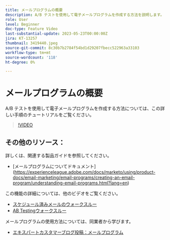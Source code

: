 ```yaml
---
title: メールプログラムの概要
description: A/B テストを使用して電子メールプログラムを作成する方法を説明します。
role: User
level: Beginner
doc-type: Feature Video
last-substantial-update: 2023-05-23T00:00:00Z
jira: KT-13257
thumbnail: 3419440.jpeg
source-git-commit: 8c30b7b2784f54bd1d29207fbecc522963a33103
workflow-type: tm+mt
source-wordcount: '118'
ht-degree: 0%

---
```



# メールプログラムの概要

A/B テストを使用して電子メールプログラムを作成する方法については、この詳しい手順のチュートリアルをご覧ください。

>[!VIDEO](https://video.tv.adobe.com/v/3419440/?learn=on)


## その他のリソース：

詳しくは、関連する製品ガイドを参照してください。
* [メールプログラムについてドキュメント] (https://experienceleague.adobe.com/docs/marketo/using/product-docs/email-marketing/email-programs/creating-an-email-program/understanding-email-programs.html?lang=en)

この機能の詳細については、他のビデオをご覧ください。
* [スケジュール済みメールのウォークスルー](https://experienceleague.adobe.com/docs/marketo-learn/tutorials/email-marketing/scheduled-email-watch.html?lang=en)
* [AB Testingウォークスルー](https://experienceleague.adobe.com/docs/marketo-learn/tutorials/email-marketing/ab-testing-watch.html?lang=en)

メールプログラムの使用方法については、同業者から学びます。
* [エキスパートカスタマーブログ投稿：メールプログラム](https://nation.marketo.com/t5/product-blogs/marketo-success-series-email-programs/ba-p/304968)
